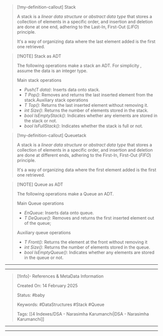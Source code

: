 > [!my-definition-callout] Stack
>
> A stack is a *linear data structure* or *abstract data type* that stores a collection of elements in a specific order, and insertion and deletion are done at one end, adhering to the Last-In, First-Out (*LIFO*) principle.
>
> It's a way of organizing data where the last element added is the first one retrieved.

> [!NOTE] Stack as ADT
>
> The following operations make a stack an ADT. For simplicity , assume the data is an integer type.
>
> Main stack operations
>
> - *Push(T data)*: Inserts data onto stack.
> - *T Pop()*: Removes and returns the last inserted element from the stack.Auxiliary stack operations
> - *T Top()*: Returns the last inserted element without removing it.
> - *int Size()*: Returns the number of elements stored in the stack.
> - *bool IsEmptyStack()*: Indicates whether any elements are stored in the stack or not.
> - *bool IsFullStack()*: Indicates whether the stack is full or not.

> [!my-definition-callout] Queuetack
>
> A stack is a *linear data structure* or *abstract data type* that stores a collection of elements in a specific order, and insertion and deletion are done at different ends, adhering to the First-In, First-Out (*FIFO*) principle.
>
> It's a way of organizing data where the first element added is the first one retrieved.

> [!NOTE] Queue as ADT
>
> The following operations make a Queue an ADT.
>
> Main Queue operations
>
> - *EnQueue:* Inserts data onto queue.
> - *T DeQueue()*: Removes and returns the first inserted element out of the queue;
> 
> Auxiliary queue operations
> 
> - *T Front():* Returns the element at the front without removing it
> - *int Size()*: Returns the number of elements stored in the queue.
> - *bool IsEmptyQueue()*: Indicates whether any elements are stored in the queue or not.


---
---

> [!Info]- References & MetaData Information
> 
> Created On: 14 February 2025
> 
> Status: #baby
> 
> Keywords: #DataStructures #Stack #Queue
> 
> Tags: [[4 Indexes/DSA - Narasimha Karumanchi|DSA - Narasimha Karumanchi]]

---
---

[//]: # (These are reference links used in the body of this note and get stripped out when the markdown processor does its job. There is no need to format nicely because it shouldn't be seen. Thanks SO - http://stackoverflow.com/questions/4823468/store-comments-in-markdown-syntax)